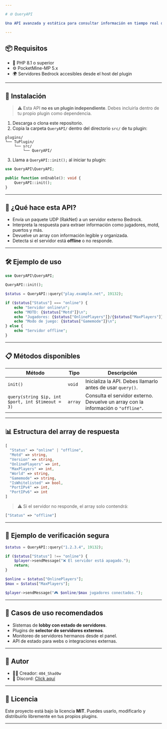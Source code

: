 ```yaml
---

# 🌐 QueryAPI

Una API avanzada y estática para consultar información en tiempo real de **servidores externos de Minecraft: Bedrock Edition**. Diseñada para obtener datos como jugadores conectados, MOTD, estado online/offline, modo de juego, puertos y más.

---
```


## 📦 Requisitos

- 🧠 PHP 8.1 o superior  
- ⚙️ PocketMine-MP 5.x  
- 🌍 Servidores Bedrock accesibles desde el host del plugin  

---

## 🚀 Instalación

> ⚠️ Esta API **no es un plugin independiente**. Debes incluirla dentro de tu propio plugin como dependencia.

1. Descarga o clona este repositorio.
2. Copia la carpeta `QueryAPI/` dentro del directorio `src/` de tu plugin:

```
plugins/
└── TuPlugin/
    └── src/
        └── QueryAPI/
```

3. Llama a `QueryAPI::init();` al iniciar tu plugin:

```php
use QueryAPI\QueryAPI;

public function onEnable(): void {
    QueryAPI::init();
}
```

---

## 🧠 ¿Qué hace esta API?

- Envía un paquete UDP (RakNet) a un servidor externo Bedrock.
- Interpreta la respuesta para extraer información como jugadores, motd, puertos y más.
- Devuelve un array con información legible y organizada.
- Detecta si el servidor está **offline** o no responde.

---

## 🛠️ Ejemplo de uso

```php
use QueryAPI\QueryAPI;

QueryAPI::init();

$status = QueryAPI::query("play.example.net", 19132);

if ($status["Status"] === "online") {
    echo "Servidor online\n";
    echo "MOTD: {$status["Motd"]}\n";
    echo "Jugadores: {$status["OnlinePlayers"]}/{$status["MaxPlayers"]}\n";
    echo "Modo de juego: {$status["Gamemode"]}\n";
} else {
    echo "Servidor offline";
}
```

---

## 📋 Métodos disponibles

| Método                                                        | Tipo       | Descripción                                                                 |
|---------------------------------------------------------------|------------|-----------------------------------------------------------------------------|
| `init()`                                                      | `void`     | Inicializa la API. Debes llamarlo antes de usar `query()`.                 |
| `query(string $ip, int $port, int $timeout = 3)`              | `array`    | Consulta el servidor externo. Devuelve un array con la información o `"offline"`. |

---

## 📊 Estructura del array de respuesta

```php
[
  "Status" => "online" | "offline",
  "Motd" => string,
  "Version" => string,
  "OnlinePlayers" => int,
  "MaxPlayers" => int,
  "World" => string,
  "Gamemode" => string,
  "IsWhitelisted" => bool,
  "PortIPv4" => int,
  "PortIPv6" => int
]
```

> ⚠️ Si el servidor no responde, el array solo contendrá:
```php
["Status" => "offline"]
```

---

## 🧪 Ejemplo de verificación segura

```php
$status = QueryAPI::query("1.2.3.4", 19132);

if ($status["Status"] !== "online") {
    $player->sendMessage("❌ El servidor está apagado.");
    return;
}

$online = $status["OnlinePlayers"];
$max = $status["MaxPlayers"];

$player->sendMessage("🎮 $online/$max jugadores conectados.");
```

---

## 🧾 Casos de uso recomendados

- Sistemas de **lobby con estado de servidores**.
- Plugins de **selector de servidores externos**.
- Monitoreo de servidores hermanos desde el panel.
- API de estado para webs o integraciones externas.

---

## 👤 Autor

* 👨‍💻 Creador: `404_Shad0w`  
* 💬 Discord: [Click aquí](https://discord.com/users/1177436591761932328)

---

## 📝 Licencia

Este proyecto está bajo la licencia **MIT**. Puedes usarlo, modificarlo y distribuirlo libremente en tus propios plugins.

---